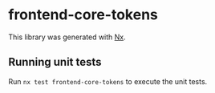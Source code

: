 # frontend-core-tokens

This library was generated with [Nx](https://nx.dev).

## Running unit tests

Run `nx test frontend-core-tokens` to execute the unit tests.
